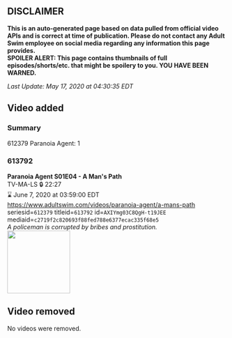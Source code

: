 ## DISCLAIMER
**This is an auto-generated page based on data pulled from official video APIs and is correct at time of publication. Please do not contact any Adult Swim employee on social media regarding any information this page provides.**  
**SPOILER ALERT: This page contains thumbnails of full episodes/shorts/etc. that might be spoilery to you. YOU HAVE BEEN WARNED.**  

_Last Update: May 17, 2020 at 04:30:35 EDT_
## Video added
### Summary
612379 Paranoia Agent: 1  
### 613792
**Paranoia Agent S01E04 - A Man's Path**  
TV-MA-LS 🔒 22:27  
⌛ June 7, 2020 at 03:59:00 EDT  
https://www.adultswim.com/videos/paranoia-agent/a-mans-path  
seriesid=`612379` titleid=`613792` id=`AXIYmg03C8QgH-t19JEE` mediaid=`c2719f2c820693f88fed788e6377ecac335f68e5`  
_A policeman is corrupted by bribes and prostitution._  
<a href="https://media.cdn.adultswim.com/uploads/20200515/thumbnails/2_20515950411-ParanoiaAgent_004.jpg"><img src="https://media.cdn.adultswim.com/uploads/20200515/thumbnails/2_20515950411-ParanoiaAgent_004.jpg" height="144px" /></a>
## Video removed
No videos were removed.  
